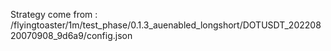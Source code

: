 Strategy come from : /flyingtoaster/1m/test_phase/0.1.3_auenabled_longshort/DOTUSDT_20220820070908_9d6a9/config.json